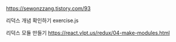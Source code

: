 https://sewonzzang.tistory.com/93

리덕스 개념 확인하기
exercise.js

리덕스 모듈 만들기
https://react.vlpt.us/redux/04-make-modules.html

